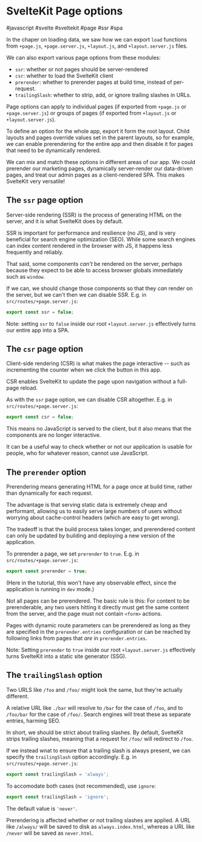 # SvelteKit Page options
#javascript #svelte #sveltekit #page #ssr #spa

In the chaper on loading data, we saw how we can export `load` functions
from `+page.js`, `+page.server.js`, `+layout.js`, and `+layout.server.js` files.

We can also export various page options from these modules:
- `ssr`: whether or not pages should be server-rendered
- `csr`: whether to load the SvelteKit client
- `prerender`: whether to prerender pages at build time, instead of per-request.
- `trailingSlash`: whether to strip, add, or ignore trailing slashes in URLs.

Page options can apply to individual pages
(if exported from `+page.js` or `+page.server.js`)
or groups of pages
(if exported from `+layout.js` or `+layout.server.js`).

To define an option for the whole app, export it form the root layout.
Child layouts and pages override values set in the parent layouts,
so for example, we can enable prerendering for the entire app
and then disable it for pages that need to be dynamically rendered.

We can mix and match these options in different areas of our app.
We could prerender our marketing pages,
dynamically server-render our data-driven pages,
and treat our admin pages as a client-rendered SPA.
This makes SvelteKit very versatile!

## The `ssr` page option

Server-side rendering (SSR) is the process of generating HTML on the server,
and it is what SvelteKit does by default.

SSR is important for performance and resilience (no JS),
and is very beneficial for search engine optimization (SEO).
While some search engines can index content rendered in the browser with JS,
it happens less frequently and reliably.


That said, some components _can't_ be rendered on the server,
perhaps because they expect to be able to access browser globals immediately
such as `window`.

If we can,
we should change those components so that they _can_ render on the server,
but we can't then we can disable SSR.
E.g. in `src/routes/+page.server.js`:
```javascript
export const ssr = false;
```

Note: setting `ssr` to `false` inside our root `+layout.server.js`
effectively turns our entire app into a SPA.

## The `csr` page option

Client-side rendering (CSR) is what makes the page interactive --
such as incrementing the counter when we click the button in this app.

CSR enables SvelteKit to update the page upon navigation
without a full-page reload.

As with the `ssr` page option, we can disable CSR altogether.
E.g. in `src/routes/+page.server.js`:
```javascript
export const csr = false;
```

This means no JavaScript is served to the client,
but it also means that the components are no longer interactive.

It can be a useful way to check whether or not our application is usable
for people, who for whatever reason, cannot use JavaScript.

## The `prerender` option

Prerendering means generating HTML for a page once at build time,
rather than dynamically for each request.

The advantage is that serving static data is extremely cheap and performant,
allowing us to easily serve large numbers of users
without worrying about cache-control headers (which are easy to get wrong).

The tradeoff is that the build process takes longer,
and prerendered content can only be updated 
by building and deploying a new version of the application.

To prerender a page, we set `prerender` to `true`.
E.g. in `src/routes/+page.server.js`:
```javascript
export const prerender = true;
```
(Here in the tutorial, this won't have any observable effect,
since the application is running in `dev` mode.)

Not all pages can be prerendered. The basic rule is this: 
For content to be prerenderable, any two users hitting it directly
must get the same content from the server,
and the page must not contain `<form>` actions.

Pages with dynamic route parameters can be prerendered
as long as they are specified in the `prerender.entries` configuration
or can be reached by following links from pages that _are_ in `prerender.entries`.

Note: Setting `prerender` to `true` inside our root `+layout.server.js`
effectively turns SvelteKit into a static site generator (SSG).

## The `trailingSlash` option

Two URLS like `/foo` and `/foo/` might look the same,
but they're actually different.

A relative URL like `./bar` will resolve to `/bar` for the case of `/foo`,
and to `/foo/bar` for the case of `/foo/`.
Search engines will treat these as separate entries, harming SEO.

In short, we should be strict about trailing slashes.
By default, SvelteKit strips trailing slashes,
meaning that a request for `/foo/` will redirect to `/foo`.

If we instead wnat to ensure that a trailing slash is always present,
we can specify the `trailingSlash` option accordingly.
E.g. in `src/routes/+page.server.js`:
```javascript
export const trailingSlash = 'always';
```

To accomodate both cases (not recommended), use `ignore`:
```javascript
export const trailingSlash = 'ignore';
```

The default value is `'never'`.

Prerendering is affected whether or not trailing slashes are applied.
A URL like `/always/` will be saved to disk as `always.index.html`,
whereas a URL like `/never` will be saved as `never.html`.

